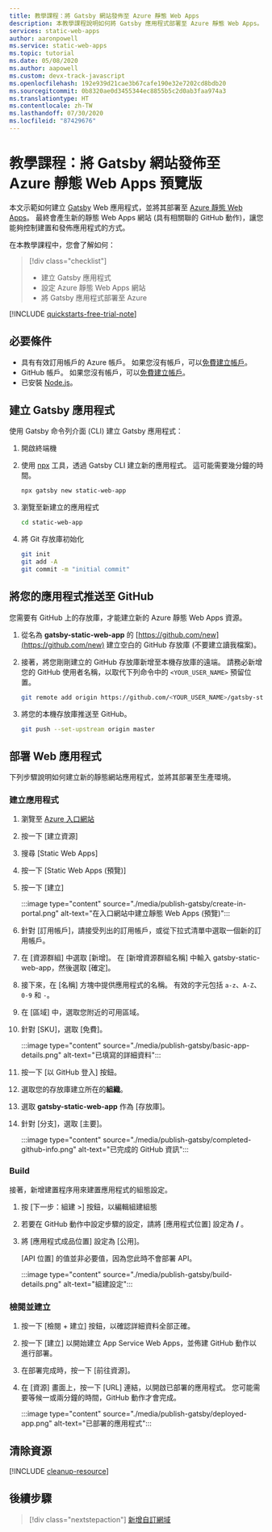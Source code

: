 ```yaml
---
title: 教學課程：將 Gatsby 網站發佈至 Azure 靜態 Web Apps
description: 本教學課程說明如何將 Gatsby 應用程式部署至 Azure 靜態 Web Apps。
services: static-web-apps
author: aaronpowell
ms.service: static-web-apps
ms.topic: tutorial
ms.date: 05/08/2020
ms.author: aapowell
ms.custom: devx-track-javascript
ms.openlocfilehash: 192e939d21cae3b67cafe190e32e7202cd8bdb20
ms.sourcegitcommit: 0b8320ae0d3455344ec8855b5c2d0ab3faa974a3
ms.translationtype: HT
ms.contentlocale: zh-TW
ms.lasthandoff: 07/30/2020
ms.locfileid: "87429676"
---
```

# <a name="tutorial-publish-a-gatsby-site-to-azure-static-web-apps-preview"></a>教學課程：將 Gatsby 網站發佈至 Azure 靜態 Web Apps 預覽版

本文示範如何建立 [Gatsby](https://gatsbyjs.org) Web 應用程式，並將其部署至 [Azure 靜態 Web Apps](overview.md)。 最終會產生新的靜態 Web Apps 網站 (具有相關聯的 GitHub 動作)，讓您能夠控制建置和發佈應用程式的方式。

在本教學課程中，您會了解如何：

> [!div class="checklist"]
>
> - 建立 Gatsby 應用程式
> - 設定 Azure 靜態 Web Apps 網站
> - 將 Gatsby 應用程式部署至 Azure

[!INCLUDE [quickstarts-free-trial-note](../../includes/quickstarts-free-trial-note.md)]

## <a name="prerequisites"></a>必要條件

- 具有有效訂用帳戶的 Azure 帳戶。 如果您沒有帳戶，可以[免費建立帳戶](https://azure.microsoft.com/free/)。
- GitHub 帳戶。 如果您沒有帳戶，可以[免費建立帳戶](https://github.com/join)。
- 已安裝 [Node.js](https://nodejs.org)。

## <a name="create-a-gatsby-app"></a>建立 Gatsby 應用程式

使用 Gatsby 命令列介面 (CLI) 建立 Gatsby 應用程式：

1. 開啟終端機
1. 使用 [npx](https://www.npmjs.com/package/npx) 工具，透過 Gatsby CLI 建立新的應用程式。 這可能需要幾分鐘的時間。

   ```bash
   npx gatsby new static-web-app
   ```

1. 瀏覽至新建立的應用程式

   ```bash
   cd static-web-app
   ```

1. 將 Git 存放庫初始化

   ```bash
   git init
   git add -A
   git commit -m "initial commit"
   ```

## <a name="push-your-application-to-github"></a>將您的應用程式推送至 GitHub

您需要有 GitHub 上的存放庫，才能建立新的 Azure 靜態 Web Apps 資源。

1. 從名為 **gatsby-static-web-app** 的 [https://github.com/new](https://github.com/new) 建立空白的 GitHub 存放庫 (不要建立讀我檔案)。

1. 接著，將您剛剛建立的 GitHub 存放庫新增至本機存放庫的遠端。 請務必新增您的 GitHub 使用者名稱，以取代下列命令中的 `<YOUR_USER_NAME>` 預留位置。

   ```bash
   git remote add origin https://github.com/<YOUR_USER_NAME>/gatsby-static-web-app
   ```

1. 將您的本機存放庫推送至 GitHub。

   ```bash
   git push --set-upstream origin master
   ```

## <a name="deploy-your-web-app"></a>部署 Web 應用程式

下列步驟說明如何建立新的靜態網站應用程式，並將其部署至生產環境。

### <a name="create-the-application"></a>建立應用程式

1. 瀏覽至 [Azure 入口網站](https://portal.azure.com)
1. 按一下 [建立資源]
1. 搜尋 [Static Web Apps]
1. 按一下 [Static Web Apps (預覽)]
1. 按一下 [建立] 

   :::image type="content" source="./media/publish-gatsby/create-in-portal.png" alt-text="在入口網站中建立靜態 Web Apps (預覽)":::

1. 針對 [訂用帳戶]，請接受列出的訂用帳戶，或從下拉式清單中選取一個新的訂用帳戶。

1. 在 [資源群組] 中選取 [新增]。 在 [新增資源群組名稱] 中輸入 gatsby-static-web-app，然後選取 [確定]。

1. 接下來，在 [名稱] 方塊中提供應用程式的名稱。 有效的字元包括 `a-z`、`A-Z`、`0-9` 和 `-`。

1. 在 [區域] 中，選取您附近的可用區域。

1. 針對 [SKU]，選取 [免費]。

   :::image type="content" source="./media/publish-gatsby/basic-app-details.png" alt-text="已填寫的詳細資料":::

1. 按一下 [以 GitHub 登入] 按鈕。

1. 選取您的存放庫建立所在的**組織**。

1. 選取 **gatsby-static-web-app** 作為 [存放庫]。

1. 針對 [分支]，選取 [主要]。

   :::image type="content" source="./media/publish-gatsby/completed-github-info.png" alt-text="已完成的 GitHub 資訊":::

### <a name="build"></a>Build

接著，新增建置程序用來建置應用程式的組態設定。

1. 按 [下一步：組建 >] 按鈕，以編輯組建組態

1. 若要在 GitHub 動作中設定步驟的設定，請將 [應用程式位置] 設定為 **/** 。

1. 將 [應用程式成品位置] 設定為 [公用]。

   [API 位置] 的值並非必要值，因為您此時不會部署 API。

   :::image type="content" source="./media/publish-gatsby/build-details.png" alt-text="組建設定":::

### <a name="review-and-create"></a>檢閱並建立

1. 按一下 [檢閱 + 建立] 按鈕，以確認詳細資料全部正確。

1. 按一下 [建立] 以開始建立 App Service Web Apps，並佈建 GitHub 動作以進行部署。

1. 在部署完成時，按一下 [前往資源]。

1. 在 [資源] 畫面上，按一下 [URL] 連結，以開啟已部署的應用程式。 您可能需要等候一或兩分鐘的時間，GitHub 動作才會完成。

   :::image type="content" source="./media/publish-gatsby/deployed-app.png" alt-text="已部署的應用程式":::

## <a name="clean-up-resources"></a>清除資源

[!INCLUDE [cleanup-resource](../../includes/static-web-apps-cleanup-resource.md)]

## <a name="next-steps"></a>後續步驟

> [!div class="nextstepaction"]
> [新增自訂網域](custom-domain.md)

